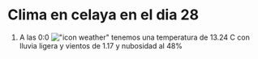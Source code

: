 # Clima en celaya en el dia 28

1. A las 0:0 !["icon weather"](http://openweathermap.org/img/w/10n.png) tenemos una temperatura de 13.24 C con lluvia ligera y  vientos de 1.17 y nubosidad al 48%
